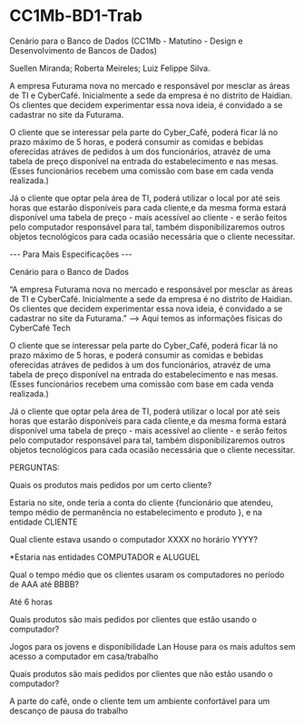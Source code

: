 # CC1Mb-BD1-Trab
Cenário para o Banco de Dados (CC1Mb - Matutino - Design e Desenvolvimento de Bancos de Dados)

Suellen Miranda; Roberta Meireles; Luiz Felippe Silva.

A empresa Futurama nova no mercado e responsável por mesclar as áreas de TI e CyberCafé. Inicialmente a sede da empresa é no distrito de Haidian. Os clientes que decidem experimentar essa nova ideia, é convidado a se cadastrar no site da Futurama. 

O cliente que se interessar pela parte do Cyber_Café, poderá ficar lá no prazo máximo de 5 horas, e poderá consumir as comidas e bebidas oferecidas atráves de pedidos à um dos funcionários, atravéz de uma tabela de preço disponível na entrada do estabelecimento e nas mesas. (Esses funcionários recebem uma comissão com base em cada venda realizada.) 

Já o cliente que optar pela área de TI, poderá utilizar o local por até seis horas que estarão disponíveis para cada cliente,e da mesma forma estará disponível uma tabela de preço - mais acessível ao cliente - e serão feitos pelo computador responsável para tal, também disponibilizaremos outros objetos tecnológicos para cada ocasião necessária que o cliente necessitar.






--- Para Mais Especificações ---


Cenário para o Banco de Dados 

“A empresa Futurama nova no mercado e responsável por mesclar as áreas de TI e CyberCafé. Inicialmente a sede da empresa é no distrito de Haidian. Os clientes que decidem experimentar essa nova ideia, é convidado a se cadastrar no site da Futurama.” --> Aqui temos as informações físicas do CyberCafé Tech

O cliente que se interessar pela parte do Cyber_Café, poderá ficar lá no prazo máximo de 5 horas, e poderá consumir as comidas e bebidas oferecidas atráves de pedidos à um dos funcionários, atravéz de uma tabela de preço disponível na entrada do estabelecimento e nas mesas. (Esses funcionários recebem uma comissão com base em cada venda realizada.)

Já o cliente que optar pela área de TI, poderá utilizar o local por até seis horas que estarão disponíveis para cada cliente,e da mesma forma estará disponível uma tabela de preço - mais acessível ao cliente - e serão feitos pelo computador responsável para tal, também disponibilizaremos outros objetos tecnológicos para cada ocasião necessária que o cliente necessitar.

PERGUNTAS:

Quais os produtos mais pedidos por um certo cliente?

Estaria no site, onde teria a conta do cliente {funcionário que atendeu, tempo médio de permanência no estabelecimento e produto }, e na entidade CLIENTE

Qual cliente estava usando o computador XXXX no horário YYYY?

*Estaria nas entidades COMPUTADOR e ALUGUEL

Qual o tempo médio que os clientes usaram os computadores no período de AAA até BBBB?

Até 6 horas

Quais produtos são mais pedidos por clientes que estão usando o computador?

Jogos para os jovens e disponibilidade Lan House para os mais adultos sem acesso a computador em casa/trabalho

Quais produtos são mais pedidos por clientes que não estão usando o computador?

A parte do café, onde o cliente tem um ambiente confortável para um descanço de pausa do trabalho
